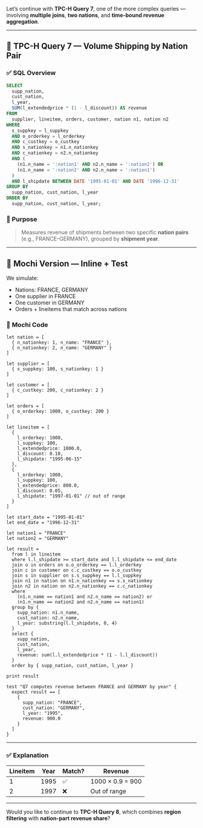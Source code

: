 Let’s continue with **TPC-H Query 7**, one of the more complex queries — involving **multiple joins**, **two nations**, and **time-bound revenue aggregation**.

---

## 🧾 TPC-H Query 7 — Volume Shipping by Nation Pair

### ✅ **SQL Overview**

```sql
SELECT
  supp_nation,
  cust_nation,
  l_year,
  SUM(l_extendedprice * (1 - l_discount)) AS revenue
FROM
  supplier, lineitem, orders, customer, nation n1, nation n2
WHERE
  s_suppkey = l_suppkey
  AND o_orderkey = l_orderkey
  AND c_custkey = o_custkey
  AND s_nationkey = n1.n_nationkey
  AND c_nationkey = n2.n_nationkey
  AND (
    (n1.n_name = ':nation1' AND n2.n_name = ':nation2') OR
    (n1.n_name = ':nation2' AND n2.n_name = ':nation1')
  )
  AND l_shipdate BETWEEN DATE '1995-01-01' AND DATE '1996-12-31'
GROUP BY
  supp_nation, cust_nation, l_year
ORDER BY
  supp_nation, cust_nation, l_year;
```

### 🧠 Purpose

> Measures revenue of shipments between two specific **nation pairs** (e.g., FRANCE–GERMANY), grouped by **shipment year**.

---

## 🦊 Mochi Version — Inline + Test

We simulate:

* Nations: FRANCE, GERMANY
* One supplier in FRANCE
* One customer in GERMANY
* Orders + lineitems that match across nations

### 🧾 **Mochi Code**

```mochi
let nation = [
  { n_nationkey: 1, n_name: "FRANCE" },
  { n_nationkey: 2, n_name: "GERMANY" }
]

let supplier = [
  { s_suppkey: 100, s_nationkey: 1 }
]

let customer = [
  { c_custkey: 200, c_nationkey: 2 }
]

let orders = [
  { o_orderkey: 1000, o_custkey: 200 }
]

let lineitem = [
  {
    l_orderkey: 1000,
    l_suppkey: 100,
    l_extendedprice: 1000.0,
    l_discount: 0.10,
    l_shipdate: "1995-06-15"
  },
  {
    l_orderkey: 1000,
    l_suppkey: 100,
    l_extendedprice: 800.0,
    l_discount: 0.05,
    l_shipdate: "1997-01-01" // out of range
  }
]

let start_date = "1995-01-01"
let end_date = "1996-12-31"

let nation1 = "FRANCE"
let nation2 = "GERMANY"

let result =
  from l in lineitem
  where l.l_shipdate >= start_date and l.l_shipdate <= end_date
  join o in orders on o.o_orderkey == l.l_orderkey
  join c in customer on c.c_custkey == o.o_custkey
  join s in supplier on s.s_suppkey == l.l_suppkey
  join n1 in nation on n1.n_nationkey == s.s_nationkey
  join n2 in nation on n2.n_nationkey == c.c_nationkey
  where
    (n1.n_name == nation1 and n2.n_name == nation2) or
    (n1.n_name == nation2 and n2.n_name == nation1)
  group by {
    supp_nation: n1.n_name,
    cust_nation: n2.n_name,
    l_year: substring(l.l_shipdate, 0, 4)
  }
  select {
    supp_nation,
    cust_nation,
    l_year,
    revenue: sum(l.l_extendedprice * (1 - l.l_discount))
  }
  order by { supp_nation, cust_nation, l_year }

print result

test "Q7 computes revenue between FRANCE and GERMANY by year" {
  expect result == [
    {
      supp_nation: "FRANCE",
      cust_nation: "GERMANY",
      l_year: "1995",
      revenue: 900.0
    }
  ]
}
```

---

### ✅ Explanation

| Lineitem | Year | Match? | Revenue          |
| -------- | ---- | ------ | ---------------- |
| 1        | 1995 | ✅      | 1000 × 0.9 = 900 |
| 2        | 1997 | ❌      | Out of range     |

---

Would you like to continue to **TPC-H Query 8**, which combines **region filtering** with **nation-part revenue share**?
